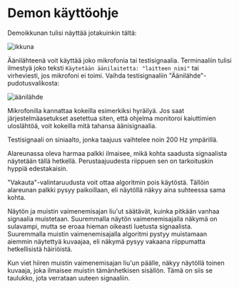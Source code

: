 # Demon käyttöohje

Demoikkunan tulisi näyttää jotakuinkin tältä:

![ikkuna](https://user-images.githubusercontent.com/7241014/117027750-aafbc300-ad05-11eb-9064-d489f2180c9a.png)

Äänilähteenä voit käyttää joko mikrofonia tai testisignaalia. Terminaaliin tulisi ilmestyä joko
teksti `Käytetään äänilaitetta: "laitteen nimi"` tai virheviesti, jos mikrofoni ei toimi.
Vaihda testisignaaliin "Äänilähde"-pudotusvalikosta:

![äänilähde](https://user-images.githubusercontent.com/7241014/117027961-e39b9c80-ad05-11eb-8eba-3385633b2e76.png)

Mikrofonilla kannattaa kokeilla esimerkiksi hyräilyä. Jos saat järjestelmäasetukset
asetettua siten, että ohjelma monitoroi kaiuttimien uloslähtöä, voit kokeilla mitä
tahansa äänisignaalia.

Testisignaali on siniaalto, jonka taajuus vaihtelee noin 200 Hz ympärillä.

Alareunassa oleva harmaa palkki ilmaisee, mikä kohta saadusta signaalista näytetään tällä
hetkellä. Perustaajuudesta riippuen sen on tarkoituskin hyppiä edestakaisin.

"Vakauta"-valintaruudusta voit ottaa algoritmin pois käytöstä. Tällöin alareunan palkki
pysyy paikoillaan, eli näytöllä näkyy aina suhteessa sama kohta.

Näytön ja muistin vaimenemisajan liu'ut säätävät, kuinka pitkään vanhaa signaalia
muistetaan. Suuremmalla näytön vaimenemisajalla näkymä on sulavampi, mutta
se eroaa hieman oikeasti luetusta signaalista. Suuremmalla muistin vaimenemisajalla
algoritmi pystyy muistamaan aiemmin näytettyä kuvaajaa, eli näkymä pysyy vakaana
riippumatta hetkellisistä häiriöistä.

Kun viet hiiren muistin vaimenemisajan liu'un päälle, näkyy näytöllä toinen kuvaaja,
joka ilmaisee muistin tämänhetkisen sisällön. Tämä on siis se taulukko, jota verrataan
uuteen signaaliin.
